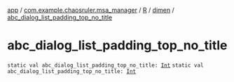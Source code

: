 [app](../../../index.md) / [com.example.chaosruler.msa_manager](../../index.md) / [R](../index.md) / [dimen](index.md) / [abc_dialog_list_padding_top_no_title](.)

# abc_dialog_list_padding_top_no_title

`static val abc_dialog_list_padding_top_no_title: `[`Int`](https://kotlinlang.org/api/latest/jvm/stdlib/kotlin/-int/index.html)
`static val abc_dialog_list_padding_top_no_title: `[`Int`](https://kotlinlang.org/api/latest/jvm/stdlib/kotlin/-int/index.html)